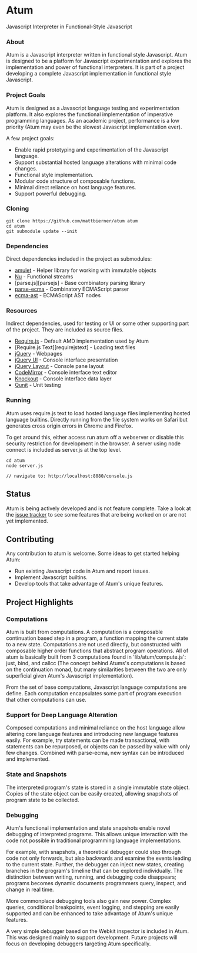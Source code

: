 # Atum
Javascript Interpreter in Functional-Style Javascript

### About
Atum is a Javascript interpreter written in functional style Javascript. Atum is
designed to be a platform for Javascript experimentation and explores the
implementation and power of functional interpreters. It is part of
a project developing a complete Javascript implementation in functional style
Javascript.

### Project Goals
Atum is designed as a Javascript language testing and experimentation platform.
It also explores the functional implementation of imperative programming
languages. As an academic project, performance is a low priority (Atum may even
be the slowest Javascript implementation ever).

A few project goals:
* Enable rapid prototyping and experimentation of the Javascript language.
* Support substantial hosted language alterations with minimal code changes.
* Functional style implementation.
* Modular code structure of composable functions.
* Minimal direct reliance on host language features.
* Support powerful debugging.


### Cloning

    git clone https://github.com/mattbierner/atum atum
    cd atum
    git submodule update --init


### Dependencies
Direct dependencies included in the project as submodules:

* [amulet][amulet] - Helper library for working with immutable objects
* [Nu][nu] - Functional streams
* [parse.js][parsejs] - Base combinatory parsing library
* [parse-ecma][parseecma] - Combinatory ECMAScript parser
* [ecma-ast][ecmaast] - ECMAScript AST nodes

### Resources
Indirect dependencies, used for testing or UI or some other supporting part of
the project. They are included as source files.

* [Require.js][requirejs] - Default AMD implementation used by Atum
* [Require.js Text][requirejstext] - Loading text files
* [jQuery][jquery] - Webpages
* [jQuery UI][jqueryui] - Console interface presentation
* [jQuery Layout][jquerylayout] - Console pane layout
* [CodeMirror][codemirror] - Console interface text editor
* [Knockout][knockout] - Console interface data layer
* [Qunit][qunit] - Unit testing

### Running

Atum uses require.js text to load hosted language files implementing hosted
language builtins. Directly running from the file system works on Safari but
generates cross origin errors in Chrome and Firefox.

To get around this, either access run atum off a webserver or disable this security
restriction for development in the browser. A server using node connect is
included as server.js at the top level.

    cd atum
    node server.js
    
    // navigate to: http://localhost:8080/console.js


## Status
Atum is being actively developed and is not feature complete. Take a look at the
[issue tracker][atumissues] to see some features that are being worked on or
are not yet implemented.

## Contributing
Any contribution to atum is welcome. Some ideas to get started helping Atum:

* Run existing Javascript code in Atum and report issues.
* Implement Javascript builtins.
* Develop tools that take advantage of Atum's unique features.


## Project Highlights

### Computations
Atum is built from computations. A computation is a composable continuation based
step in a program, a function mapping the current state to a new state.
Computations are not used directly, but constructed with composable higher order
functions that abstract program operations. All of atum is basically built from
3 computations found in 'lib/atum/compute.js': just, bind, and callcc
(The concept behind Atums's computations is based on the continuation monad, but many
similarities between the two are only superficial given Atum's Javascript implementation).

From the set of base computations, Javascript language computations are 
define. Each computation encapsulates some part of program execution that
other computations can use.

### Support for Deep Language Alteration
Composed computations and minimal reliance on the host language allow
altering core language features and introducing new language features easily. For
example, try statements can be made transactional, with statements can be repurposed,
or objects can be passed by value with only few changes. Combined with parse-ecma,
new syntax can be introduced and implemented.

### State and Snapshots
The interpreted program's state is stored in a single immutable state object.
Copies of the state object can be easily created, allowing snapshots of program
state to be collected.

### Debugging
Atum's functional implementation and state snapshots enable novel debugging of
interpreted programs. This allows unique interaction with the code not possible
in traditional programming language implementations.

For example, with snapshots, a theoretical debugger could step through code not
only forwards, but also backwards and examine the events leading to the current
state. Further, the debugger can inject new states, creating branches in the
program's timeline that can be explored individually. The distinction between
writing, running, and debugging code disappears; programs becomes dynamic
documents programmers query, inspect, and change in real time.

More commonplace debugging tools also gain new power. Complex queries, conditional
breakpoints, event logging, and stepping are easily supported and can be
enhanced to take advantage of Atum's unique features.

A very simple debugger based on the Webkit inspector is included in Atum. This
was designed mainly to support development. Future projects will focus on
developing debuggers targeting Atum specifically.





[amulet]: http://github.com/mattbierner/amulet
[ecmaast]: http://github.com/mattbierner/ecma-ast
[parse]: http://github.com/mattbierner/parse.js
[parseecma]: http://github.com/mattbierner/parse-ecma
[nu]: http://github.com/mattbierner/nu

[requirejs]: http://requirejs.org
[jquery]: http://jquery.com
[jqueryui]: http://jqueryui.com
[jquerylayout]: http://archive.plugins.jquery.com/project/Layout
[codemirror]: http://codemirror.net
[knockout]: http://knockoutjs.com
[qunit]: http://qunitjs.com

[atumissues]: https://github.com/mattbierner/atum/issues
